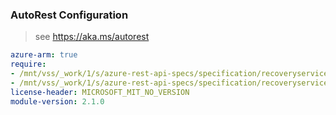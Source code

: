 ### AutoRest Configuration

> see https://aka.ms/autorest

``` yaml
azure-arm: true
require:
- /mnt/vss/_work/1/s/azure-rest-api-specs/specification/recoveryservicesbackup/resource-manager/readme.md
- /mnt/vss/_work/1/s/azure-rest-api-specs/specification/recoveryservicesbackup/resource-manager/readme.go.md
license-header: MICROSOFT_MIT_NO_VERSION
module-version: 2.1.0
```
